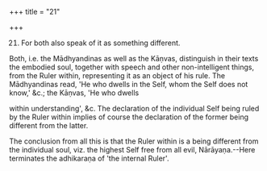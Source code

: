 +++
title = "21"

+++


21. For both also speak of it as something different.

Both, i.e. the Mādhyandinas as well as the Kāṇvas, distinguish in their texts the embodied soul, together with speech and other non-intelligent things, from the Ruler within, representing it as an object of his rule. The Mādhyandinas read, 'He who dwells in the Self, whom the Self does not know,' &c.; the Kāṇvas, 'He who dwells

within understanding', &c. The declaration of the individual Self being ruled by the Ruler within implies of course the declaration of the former being different from the latter.

The conclusion from all this is that the Ruler within is a being different from the individual soul, viz. the highest Self free from all evil, Nārāyaṇa.--Here terminates the adhikaraṇa of 'the internal Ruler'.

